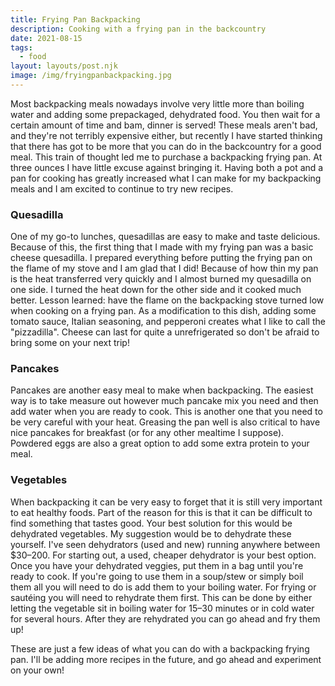 ```yaml
---
title: Frying Pan Backpacking
description: Cooking with a frying pan in the backcountry
date: 2021-08-15
tags:
  - food
layout: layouts/post.njk
image: /img/fryingpanbackpacking.jpg
---
```


Most backpacking meals nowadays involve very little more than boiling water and adding some prepackaged, dehydrated food. You then wait for a certain amount of time and bam, dinner is served! These meals aren't bad, and they're not terribly expensive either, but recently I have started thinking that there has got to be more that you can do in the backcountry for a good meal. This train of thought led me to purchase a backpacking frying pan. At three ounces I have little excuse against bringing it. Having both a pot and a pan for cooking has greatly increased what I can make for my backpacking meals and I am excited to continue to try new recipes.

### Quesadilla
One of my go-to lunches, quesadillas are easy to make and taste delicious. Because of this, the first thing that I made with my frying pan was a basic cheese quesadilla. I prepared everything before putting the frying pan on the flame of my stove and I am glad that I did! Because of how thin my pan is the heat transferred very quickly and I almost burned my quesadilla on one side. I turned the heat down for the other side and it cooked much better. Lesson learned: have the flame on the backpacking stove turned low when cooking on a frying pan. As a modification to this dish, adding some tomato sauce, Italian seasoning, and pepperoni creates what I like to call the "pizzadilla". Cheese can last for quite a unrefrigerated so don't be afraid to bring some on your next trip!

### Pancakes
Pancakes are another easy meal to make when backpacking. The easiest way is to take measure out however much pancake mix you need and then add water when you are ready to cook. This is another one that you need to be very careful with your heat. Greasing the pan well is also critical to have nice pancakes for breakfast (or for any other mealtime I suppose). Powdered eggs are also a great option to add some extra protein to your meal.

### Vegetables
When backpacking it can be very easy to forget that it is still very important to eat healthy foods. Part of the reason for this is that it can be difficult to find something that tastes good. Your best solution for this would be dehydrated vegetables. My suggestion would be to dehydrate these yourself. I've seen dehydrators (used and new) running anywhere between $30–200. For starting out, a used, cheaper dehydrator is your best option. Once you have your dehydrated veggies, put them in a bag until you're ready to cook. If you're going to use them in a soup/stew or simply boil them all you will need to do is add them to your boiling water. For frying or sautéing you will need to rehydrate them first. This can be done by either letting the vegetable sit in boiling water for 15–30 minutes or in cold water for several hours. After they are rehydrated you can go ahead and fry them up!

These are just a few ideas of what you can do with a backpacking frying pan. I'll be adding more recipes in the future, and go ahead and experiment on your own!